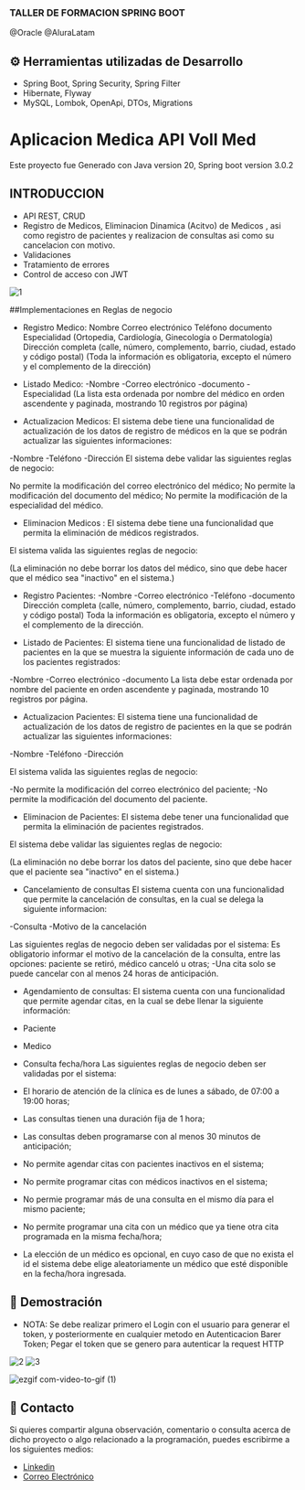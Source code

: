 ### TALLER DE FORMACION SPRING BOOT
@Oracle @AluraLatam
## ⚙️ Herramientas utilizadas de Desarrollo
- Spring Boot, Spring Security, Spring Filter
- Hibernate, Flyway
- MySQL, Lombok, OpenApi, DTOs, Migrations
# Aplicacion Medica API Voll Med

Este proyecto fue Generado con Java version 20, Spring boot version 3.0.2
## INTRODUCCION
- API REST, CRUD
- Registro de Medicos, Eliminacion Dinamica (Acitvo) de Medicos , asi como registro de pacientes y realizacion de consultas asi como su cancelacion con motivo.
- Validaciones
- Tratamiento de errores
- Control de acceso con JWT

![1](https://github.com/Comando562/API_SpringB_Medica/assets/119273389/6bc92e8b-1bb3-4208-b5fd-1aa5d3a0c894)


##Implementaciones en Reglas de negocio
- Registro Medico:
Nombre
Correo electrónico
Teléfono
documento
Especialidad (Ortopedia, Cardiología, Ginecología o Dermatología)
Dirección completa (calle, número, complemento, barrio, ciudad, estado y código postal)
(Toda la información es obligatoria, excepto el número y el complemento de la dirección)

- Listado Medico: 
-Nombre
-Correo electrónico
-documento
-Especialidad
(La lista  esta ordenada por nombre del médico en orden ascendente y paginada, mostrando 10 registros por página)

- Actualizacion Medicos: 
El sistema debe tiene una funcionalidad de actualización de los datos de registro de médicos en la que se podrán actualizar las siguientes informaciones:

 -Nombre
-Teléfono
-Dirección
El sistema debe validar las siguientes reglas de negocio:

 No permite la modificación del correo electrónico del médico;
No permite la modificación del documento del médico;
No permite la modificación de la especialidad del médico.

- Eliminacion Medicos : 
El sistema debe tiene una funcionalidad que permita la eliminación de médicos registrados.

El sistema valida las siguientes reglas de negocio:

(La eliminación no debe borrar los datos del médico, sino que debe hacer que el médico sea "inactivo" en el sistema.)

- Registro Pacientes: 
-Nombre
-Correo electrónico
-Teléfono
-documento
Dirección completa (calle, número, complemento, barrio, ciudad, estado y código postal)
Toda la información es obligatoria, excepto el número y el complemento de la dirección.

- Listado de Pacientes: 
El sistema tiene una funcionalidad de listado de pacientes en la que se muestra la siguiente información de cada uno de los pacientes registrados:

 -Nombre
-Correo electrónico
-documento
La lista debe estar ordenada por nombre del paciente en orden ascendente y paginada, mostrando 10 registros por página.

- Actualizacion Pacientes: 
El sistema tiene una funcionalidad de actualización de los datos de registro de pacientes en la que se podrán actualizar las siguientes informaciones:

 -Nombre
-Teléfono
-Dirección

 El sistema valida las siguientes reglas de negocio:

 -No permite la modificación del correo electrónico del paciente;
-No permite la modificación del documento del paciente.

- Eliminacion de Pacientes:
 El sistema debe tener una funcionalidad que permita la eliminación de pacientes registrados.

 El sistema debe validar las siguientes reglas de negocio:

 (La eliminación no debe borrar los datos del paciente, sino que debe hacer que el paciente sea "inactivo" en el sistema.)
 
- Cancelamiento de consultas
  El sistema cuenta con una funcionalidad que permite la cancelación de consultas, en la cual se delega la siguiente informacion:

 -Consulta
-Motivo de la cancelación

 Las siguientes reglas de negocio deben ser validadas por el sistema:
Es obligatorio informar el motivo de la cancelación de la consulta, entre las opciones: paciente se retiró, médico canceló u otras;
-Una cita solo se puede cancelar con al menos 24 horas de anticipación.

- Agendamiento de consultas:
El sistema cuenta con una funcionalidad que permite agendar citas, en la cual se debe llenar la siguiente información:

 - Paciente
 - Medico
 - Consulta fecha/hora
 Las siguientes reglas de negocio deben ser validadas por el sistema:
 - El horario de atención de la clínica es de lunes a sábado, de 07:00 a 19:00 horas;
 - Las consultas tienen una duración fija de 1 hora;
 - Las consultas deben programarse con al menos 30 minutos de anticipación;
 - No permite agendar citas con pacientes inactivos en el sistema;
 - No permite programar citas con médicos inactivos en el sistema;
 - No permie programar más de una consulta en el mismo día para el mismo paciente;
 - No permite programar una cita con un médico que ya tiene otra cita programada en la misma fecha/hora;
 - La elección de un médico es opcional, en cuyo caso de que no exista el id el sistema debe elige aleatoriamente un médico que esté disponible en la fecha/hora ingresada.

## 🎥 Demostración
 - NOTA: Se debe realizar primero el Login con el usuario para generar el token, y posteriormente en cualquier metodo en Autenticacion Barer Token; Pegar el token que se genero para autenticar la request HTTP
 
![2](https://github.com/Comando562/API_SpringB_Medica/assets/119273389/f54273c3-f0ef-4299-a62d-d2ba7cf059a5)
![3](https://github.com/Comando562/API_SpringB_Medica/assets/119273389/81b48986-1b78-4d51-8e02-8fc13379ad16)

![ezgif com-video-to-gif (1)](https://github.com/Comando562/API_SpringB_Medica/assets/119273389/86f10363-1525-47ee-98c4-568b986244c6)


## 👤 Contacto
Si quieres compartir alguna observación, comentario o consulta acerca de dicho proyecto o algo relacionado a la programación, puedes escribirme a los siguientes medios: 
- [Linkedin](https://www.linkedin.com/in/leonardo562/)
- [Correo Electrónico](mailto:leo.moya562@gmail.com)
